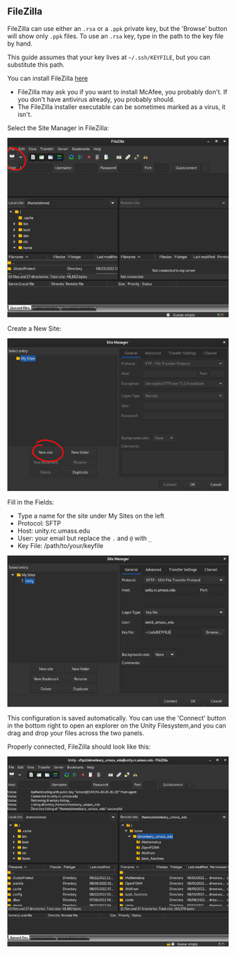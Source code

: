 ## FileZilla ##
FileZilla can use either an `.rsa` or a `.ppk` private key, but the 'Browse' button will show only `.ppk` files. To use an `.rsa` key, type in the path to the key file by hand.

This guide assumes that your key lives at `~/.ssh/KEYFILE`, but you can substitute this path.

You can install FileZilla [here](https://filezilla-project.org/download.php?type=client)

* FileZilla may ask you if you want to install McAfee, you probably don't. If you don't have antivirus already, you probably should.
* The FileZilla installer executable can be sometimes marked as a virus, it isn't.

Select the Site Manager in FileZilla:

![Select the Site Manager in FileZilla](res/select-site-manager.png)

Create a New Site:

![Create a New Site](res/select-new-site.png)

Fill in the Fields:

* Type a name for the site under My Sites on the left
* Protocol: SFTP
* Host: unity.rc.umass.edu
* User: your email but replace the `.` and `@` with `_`
* Key File: /path/to/your/keyfile

![Fill in the Fields](res/site-config.png)

This configuration is saved automatically.
You can use the 'Connect' button in the bottom right to open an explorer on the Unity Filesystem,and you can drag and drop your files across the two panels.

Properly connected, FileZilla should look like this:

![FileZilla](res/done.png)
